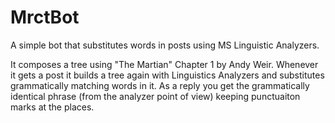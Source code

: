 # MrctBot
A simple bot that substitutes words in posts using MS Linguistic Analyzers.

It composes a tree using "The Martian" Chapter 1 by Andy Weir. 
Whenever it gets a post it builds a tree again with Linguistics Analyzers and substitutes grammatically matching words in it.
As a reply you get the grammatically identical phrase (from the analyzer point of view) keeping punctuaiton marks at the places.  
